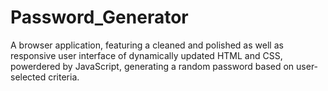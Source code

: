 # Password_Generator
A browser application, featuring a cleaned and polished as well as responsive user interface of dynamically updated HTML and CSS, powerdered by JavaScript, generating a random password based on user-selected criteria.
